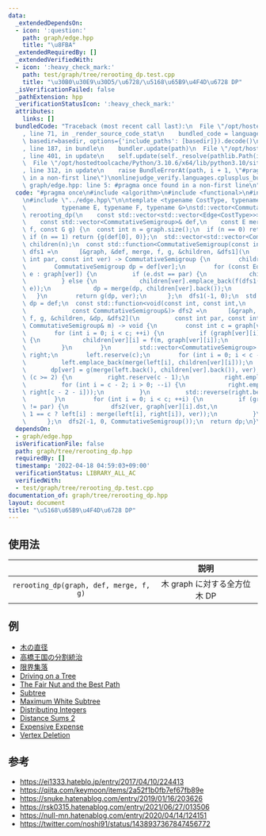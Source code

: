 ```yaml
---
data:
  _extendedDependsOn:
  - icon: ':question:'
    path: graph/edge.hpp
    title: "\u8FBA"
  _extendedRequiredBy: []
  _extendedVerifiedWith:
  - icon: ':heavy_check_mark:'
    path: test/graph/tree/rerooting_dp.test.cpp
    title: "\u30B0\u30E9\u30D5/\u6728/\u5168\u65B9\u4F4D\u6728 DP"
  _isVerificationFailed: false
  _pathExtension: hpp
  _verificationStatusIcon: ':heavy_check_mark:'
  attributes:
    links: []
  bundledCode: "Traceback (most recent call last):\n  File \"/opt/hostedtoolcache/Python/3.10.6/x64/lib/python3.10/site-packages/onlinejudge_verify/documentation/build.py\"\
    , line 71, in _render_source_code_stat\n    bundled_code = language.bundle(stat.path,\
    \ basedir=basedir, options={'include_paths': [basedir]}).decode()\n  File \"/opt/hostedtoolcache/Python/3.10.6/x64/lib/python3.10/site-packages/onlinejudge_verify/languages/cplusplus.py\"\
    , line 187, in bundle\n    bundler.update(path)\n  File \"/opt/hostedtoolcache/Python/3.10.6/x64/lib/python3.10/site-packages/onlinejudge_verify/languages/cplusplus_bundle.py\"\
    , line 401, in update\n    self.update(self._resolve(pathlib.Path(included), included_from=path))\n\
    \  File \"/opt/hostedtoolcache/Python/3.10.6/x64/lib/python3.10/site-packages/onlinejudge_verify/languages/cplusplus_bundle.py\"\
    , line 312, in update\n    raise BundleErrorAt(path, i + 1, \"#pragma once found\
    \ in a non-first line\")\nonlinejudge_verify.languages.cplusplus_bundle.BundleErrorAt:\
    \ graph/edge.hpp: line 5: #pragma once found in a non-first line\n"
  code: "#pragma once\n#include <algorithm>\n#include <functional>\n#include <vector>\n\
    \n#include \"../edge.hpp\"\n\ntemplate <typename CostType, typename CommutativeSemigroup,\n\
    \          typename E, typename F, typename G>\nstd::vector<CommutativeSemigroup>\
    \ rerooting_dp(\n    const std::vector<std::vector<Edge<CostType>>>& graph,\n\
    \    const std::vector<CommutativeSemigroup>& def,\n    const E merge, const F\
    \ f, const G g) {\n  const int n = graph.size();\n  if (n == 0) return {};\n \
    \ if (n == 1) return {g(def[0], 0)};\n  std::vector<std::vector<CommutativeSemigroup>>\
    \ children(n);\n  const std::function<CommutativeSemigroup(const int, const int)>\
    \ dfs1 =\n      [&graph, &def, merge, f, g, &children, &dfs1](\n          const\
    \ int par, const int ver) -> CommutativeSemigroup {\n        children[ver].reserve(graph[ver].size());\n\
    \        CommutativeSemigroup dp = def[ver];\n        for (const Edge<CostType>&\
    \ e : graph[ver]) {\n          if (e.dst == par) {\n            children[ver].emplace_back();\n\
    \          } else {\n            children[ver].emplace_back(f(dfs1(ver, e.dst),\
    \ e));\n            dp = merge(dp, children[ver].back());\n          }\n     \
    \   }\n        return g(dp, ver);\n      };\n  dfs1(-1, 0);\n  std::vector<CommutativeSemigroup>\
    \ dp = def;\n  const std::function<void(const int, const int,\n              \
    \             const CommutativeSemigroup&)> dfs2 =\n      [&graph, &def, merge,\
    \ f, g, &children, &dp, &dfs2](\n          const int par, const int ver, const\
    \ CommutativeSemigroup& m) -> void {\n        const int c = graph[ver].size();\n\
    \        for (int i = 0; i < c; ++i) {\n          if (graph[ver][i].dst == par)\
    \ {\n            children[ver][i] = f(m, graph[ver][i]);\n            break;\n\
    \          }\n        }\n        std::vector<CommutativeSemigroup> left{def[ver]},\
    \ right;\n        left.reserve(c);\n        for (int i = 0; i < c - 1; ++i) {\n\
    \          left.emplace_back(merge(left[i], children[ver][i]));\n        }\n \
    \       dp[ver] = g(merge(left.back(), children[ver].back()), ver);\n        if\
    \ (c >= 2) {\n          right.reserve(c - 1);\n          right.emplace_back(children[ver].back());\n\
    \          for (int i = c - 2; i > 0; --i) {\n            right.emplace_back(merge(children[ver][i],\
    \ right[c - 2 - i]));\n          }\n          std::reverse(right.begin(), right.end());\n\
    \        }\n        for (int i = 0; i < c; ++i) {\n          if (graph[ver][i].dst\
    \ != par) {\n            dfs2(ver, graph[ver][i].dst,\n                 g(i +\
    \ 1 == c ? left[i] : merge(left[i], right[i]), ver));\n          }\n        }\n\
    \      };\n  dfs2(-1, 0, CommutativeSemigroup());\n  return dp;\n}\n"
  dependsOn:
  - graph/edge.hpp
  isVerificationFile: false
  path: graph/tree/rerooting_dp.hpp
  requiredBy: []
  timestamp: '2022-04-18 04:59:03+09:00'
  verificationStatus: LIBRARY_ALL_AC
  verifiedWith:
  - test/graph/tree/rerooting_dp.test.cpp
documentation_of: graph/tree/rerooting_dp.hpp
layout: document
title: "\u5168\u65B9\u4F4D\u6728 DP"
---
```



## 使用法

||説明|
|:--:|:--:|
|`rerooting_dp(graph, def, merge, f, g)`|木 $\mathrm{graph}$ に対する全方位木 DP|


## 例

- [木の直径](https://onlinejudge.u-aizu.ac.jp/solutions/problem/GRL_5_A/review/6390469/emthrm/C++17)
- [高橋王国の分割統治](https://atcoder.jp/contests/arc028/submissions/29989915)
- [限界集落](https://atcoder.jp/contests/njpc2017/submissions/29991480)
- [Driving on a Tree](https://atcoder.jp/contests/s8pc-4/submissions/29991981)
- [The Fair Nut and the Best Path](https://codeforces.com/contest/1084/submission/149080099)
- [Subtree](https://atcoder.jp/contests/dp/submissions/29989850)
- [Maximum White Subtree](https://codeforces.com/contest/1324/submission/149079224)
- [Distributing Integers](https://atcoder.jp/contests/abc160/submissions/29989897)
- [Distance Sums 2](https://atcoder.jp/contests/abc220/submissions/29989935)
- [Expensive Expense](https://atcoder.jp/contests/abc222/submissions/29989944)
- [Vertex Deletion](https://atcoder.jp/contests/abc223/submissions/29989873)


## 参考

- https://ei1333.hateblo.jp/entry/2017/04/10/224413
- https://qiita.com/keymoon/items/2a52f1b0fb7ef67fb89e
- https://snuke.hatenablog.com/entry/2019/01/16/203626
- https://rsk0315.hatenablog.com/entry/2021/06/27/013506
- https://null-mn.hatenablog.com/entry/2020/04/14/124151
- https://twitter.com/noshi91/status/1438937367847456772

